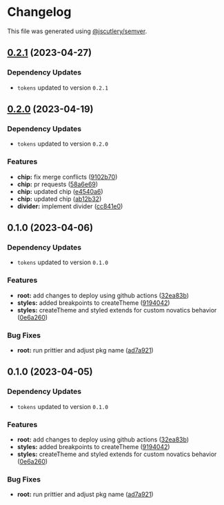 # Changelog

This file was generated using [@jscutlery/semver](https://github.com/jscutlery/semver).

## [0.2.1](https://github.com/Novatics/novatics-ui/compare/styles-0.2.0...styles-0.2.1) (2023-04-27)

### Dependency Updates

* `tokens` updated to version `0.2.1`
## [0.2.0](https://github.com/Novatics/novatics-ui/compare/styles-0.1.0...styles-0.2.0) (2023-04-19)

### Dependency Updates

* `tokens` updated to version `0.2.0`

### Features

* **chip:** fix merge conflicts ([9102b70](https://github.com/Novatics/novatics-ui/commit/9102b70bb133636fd9aeb3e12dfe0b3fbed3d58b))
* **chip:** pr requests ([58a6e69](https://github.com/Novatics/novatics-ui/commit/58a6e69dd93ad8dde7483de506615f61448fe526))
* **chip:** updated chip ([e4540a6](https://github.com/Novatics/novatics-ui/commit/e4540a6dfd715081422d9c024a62b9b113f645da))
* **chip:** updated chip ([ab12b32](https://github.com/Novatics/novatics-ui/commit/ab12b3237e624b32606f84468bbdd81e62ab56a5))
* **divider:** implement divider ([cc841e0](https://github.com/Novatics/novatics-ui/commit/cc841e0783e930fbcf714c10b5c237f84ba6466e))

## 0.1.0 (2023-04-06)

### Dependency Updates

* `tokens` updated to version `0.1.0`

### Features

* **root:** add changes to deploy using github actions ([32ea83b](https://github.com/Novatics/novatics-ui/commit/32ea83b92cd5f28671dcb6a78d85896ed76d5d1e))
* **styles:** added breakpoints to createTheme ([9194042](https://github.com/Novatics/novatics-ui/commit/91940420fb4ffad77e8e42c83597824e3eed9e9a))
* **styles:** createTheme and styled extends for custom novatics behavior ([0e6a260](https://github.com/Novatics/novatics-ui/commit/0e6a260f596eec72f59537b34658bc7acd8675dd))


### Bug Fixes

* **root:** run prittier and adjust pkg name ([ad7a921](https://github.com/Novatics/novatics-ui/commit/ad7a9216557fe1a57aaadd3ab0378211e05371bf))

## 0.1.0 (2023-04-05)

### Dependency Updates

* `tokens` updated to version `0.1.0`

### Features

* **root:** add changes to deploy using github actions ([32ea83b](https://github.com/Novatics/novatics-ui/commit/32ea83b92cd5f28671dcb6a78d85896ed76d5d1e))
* **styles:** added breakpoints to createTheme ([9194042](https://github.com/Novatics/novatics-ui/commit/91940420fb4ffad77e8e42c83597824e3eed9e9a))
* **styles:** createTheme and styled extends for custom novatics behavior ([0e6a260](https://github.com/Novatics/novatics-ui/commit/0e6a260f596eec72f59537b34658bc7acd8675dd))


### Bug Fixes

* **root:** run prittier and adjust pkg name ([ad7a921](https://github.com/Novatics/novatics-ui/commit/ad7a9216557fe1a57aaadd3ab0378211e05371bf))
